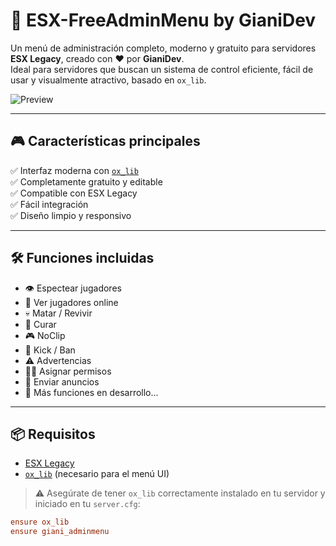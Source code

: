 # 🚀 ESX-FreeAdminMenu by GianiDev

Un menú de administración completo, moderno y gratuito para servidores **ESX Legacy**, creado con ❤️ por **GianiDev**.  
Ideal para servidores que buscan un sistema de control eficiente, fácil de usar y visualmente atractivo, basado en `ox_lib`.

![Preview](https://i.postimg.cc/RFwJQKMW/Proyecto-nuevo-4.png)

---

## 🎮 Características principales

✅ Interfaz moderna con [`ox_lib`](https://github.com/overextended/ox_lib)  
✅ Completamente gratuito y editable  
✅ Compatible con ESX Legacy  
✅ Fácil integración  
✅ Diseño limpio y responsivo

---

## 🛠️ Funciones incluidas

- 👁️ Espectear jugadores  
- 🧍 Ver jugadores online  
- 💀 Matar / Revivir  
- 💉 Curar  
- 🎮 NoClip  
- 🚷 Kick / Ban  
- ⚠️ Advertencias  
- 🧑‍⚖️ Asignar permisos  
- 📢 Enviar anuncios  
- 🔧 Más funciones en desarrollo...

---

## 📦 Requisitos

- [ESX Legacy](https://github.com/esx-framework/esx-legacy)  
- [`ox_lib`](https://github.com/overextended/ox_lib) (necesario para el menú UI)

> ⚠️ Asegúrate de tener `ox_lib` correctamente instalado en tu servidor y iniciado en tu `server.cfg`:

```cfg
ensure ox_lib
ensure giani_adminmenu
